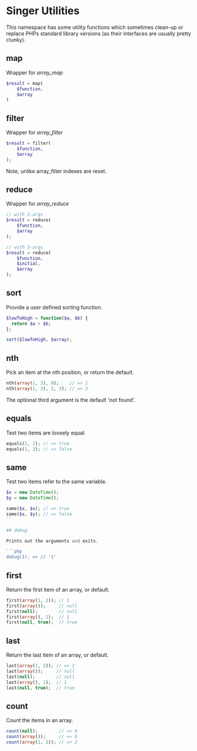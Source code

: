 
# Singer Utilities

This namespace has some utility functions which sometimes clean-up
or replace PHPs standard library versions (as their interfaces are
usually pretty clunky).

## map

Wrapper for *array_map*

```php
$result = map(
    $function,
    $array
)
```

## filter

Wrapper for *array_filter*

```php
$result = filter(
    $function,
    $array
);
```

Note, unlike array_filter indexes are reset.

## reduce

Wrapper for *array_reduce*

```php
// with 2-args
$result = reduce(
    $function,
    $array
);

// with 3-args
$result = reduce(
    $function,
    $initial,
    $array
);
```

## sort

Provide a user defined sorting function.

```php
$lowToHigh = function($a, $b) {
  return $a > $b;
};

sort($lowToHigh, $array);
```

## nth

Pick an item at the nth position, or return the default.

```php
nth(array(1, 2), 0);    // => 1
nth(array(1, 2), 2, 3); // => 3
```

The optional third argument is the default 'not found'.

## equals

Test two items are loosely equal.

```php
equals(1, 1); // => true
equals(1, 2); // => false
```

## same

Test two items refer to the same variable.

```php
$x = new DateTime();
$y = new DateTime();

same($x, $x); // => true
same($x, $y); // => false
``

## debug

Prints out the arguments and exits.

```php
debug(1); => // '1'
```

## first

Return the first item of an array, or default.

```php
first(array(1, 2)); // 1
first(array());     // null
first(null);        // null
first(array(), 1);  // 1
first(null, true);  // true
```

## last

Return the last item of an array, or default.

```php
last(array(1, 2)); // => 2
last(array());     // null
last(null);        // null
last(array(), 1);  // 1
last(null, true);  // true
```

## count

Count the items in an array.

```php
count(null);        // => 0
count(array());     // => 0
count(array(1, 2)); // => 2
```

